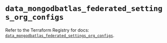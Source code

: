 # `data_mongodbatlas_federated_settings_org_configs`

Refer to the Terraform Registry for docs: [`data_mongodbatlas_federated_settings_org_configs`](https://registry.terraform.io/providers/mongodb/mongodbatlas/1.16.1/docs/data-sources/federated_settings_org_configs).
